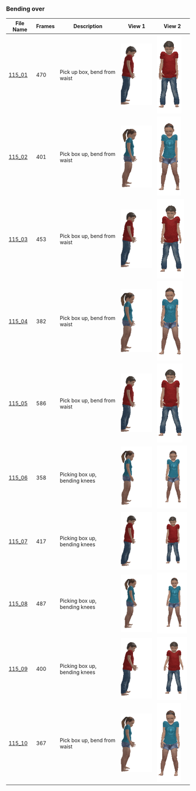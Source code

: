 ### Bending over
|File Name|Frames|Description|View 1|View 2|
|-|-|-|-|-|
|[115_01](https://github.com/Shriinivas/cmubvh/raw/main/Sequence-113-128/115/Data/115_01.zip)|470|Pick up box, bend from waist|<img src="https://github.com/Shriinivas/cmubvhgifs/blob/main/Sequence-113-128/115/115_01_0.gif"/>|<img src="https://github.com/Shriinivas/cmubvhgifs/blob/main/Sequence-113-128/115/115_01_1.gif"/>|
|[115_02](https://github.com/Shriinivas/cmubvh/raw/main/Sequence-113-128/115/Data/115_02.zip)|401|Pick box up, bend from waist|<img src="https://github.com/Shriinivas/cmubvhgifs/blob/main/Sequence-113-128/115/115_02_0.gif"/>|<img src="https://github.com/Shriinivas/cmubvhgifs/blob/main/Sequence-113-128/115/115_02_1.gif"/>|
|[115_03](https://github.com/Shriinivas/cmubvh/raw/main/Sequence-113-128/115/Data/115_03.zip)|453|Pick box up, bend from waist|<img src="https://github.com/Shriinivas/cmubvhgifs/blob/main/Sequence-113-128/115/115_03_0.gif"/>|<img src="https://github.com/Shriinivas/cmubvhgifs/blob/main/Sequence-113-128/115/115_03_1.gif"/>|
|[115_04](https://github.com/Shriinivas/cmubvh/raw/main/Sequence-113-128/115/Data/115_04.zip)|382|Pick box up, bend from waist|<img src="https://github.com/Shriinivas/cmubvhgifs/blob/main/Sequence-113-128/115/115_04_0.gif"/>|<img src="https://github.com/Shriinivas/cmubvhgifs/blob/main/Sequence-113-128/115/115_04_1.gif"/>|
|[115_05](https://github.com/Shriinivas/cmubvh/raw/main/Sequence-113-128/115/Data/115_05.zip)|586|Pick box up, bend from waist|<img src="https://github.com/Shriinivas/cmubvhgifs/blob/main/Sequence-113-128/115/115_05_0.gif"/>|<img src="https://github.com/Shriinivas/cmubvhgifs/blob/main/Sequence-113-128/115/115_05_1.gif"/>|
|[115_06](https://github.com/Shriinivas/cmubvh/raw/main/Sequence-113-128/115/Data/115_06.zip)|358|Picking box up, bending knees|<img src="https://github.com/Shriinivas/cmubvhgifs/blob/main/Sequence-113-128/115/115_06_0.gif"/>|<img src="https://github.com/Shriinivas/cmubvhgifs/blob/main/Sequence-113-128/115/115_06_1.gif"/>|
|[115_07](https://github.com/Shriinivas/cmubvh/raw/main/Sequence-113-128/115/Data/115_07.zip)|417|Picking box up, bending knees|<img src="https://github.com/Shriinivas/cmubvhgifs/blob/main/Sequence-113-128/115/115_07_0.gif"/>|<img src="https://github.com/Shriinivas/cmubvhgifs/blob/main/Sequence-113-128/115/115_07_1.gif"/>|
|[115_08](https://github.com/Shriinivas/cmubvh/raw/main/Sequence-113-128/115/Data/115_08.zip)|487|Picking box up, bending knees|<img src="https://github.com/Shriinivas/cmubvhgifs/blob/main/Sequence-113-128/115/115_08_0.gif"/>|<img src="https://github.com/Shriinivas/cmubvhgifs/blob/main/Sequence-113-128/115/115_08_1.gif"/>|
|[115_09](https://github.com/Shriinivas/cmubvh/raw/main/Sequence-113-128/115/Data/115_09.zip)|400|Picking box up, bending knees|<img src="https://github.com/Shriinivas/cmubvhgifs/blob/main/Sequence-113-128/115/115_09_0.gif"/>|<img src="https://github.com/Shriinivas/cmubvhgifs/blob/main/Sequence-113-128/115/115_09_1.gif"/>|
|[115_10](https://github.com/Shriinivas/cmubvh/raw/main/Sequence-113-128/115/Data/115_10.zip)|367|Pick box up, bend from waist|<img src="https://github.com/Shriinivas/cmubvhgifs/blob/main/Sequence-113-128/115/115_10_0.gif"/>|<img src="https://github.com/Shriinivas/cmubvhgifs/blob/main/Sequence-113-128/115/115_10_1.gif"/>|
